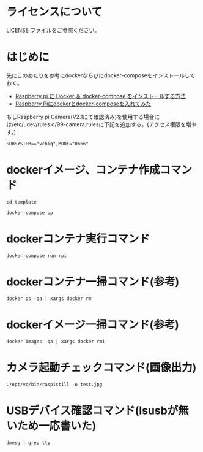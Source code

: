 # ライセンスについて
[LICENSE](./LICENSE) ファイルをご参照ください。

# はじめに
先にこのあたりを参考にdockerならびにdocker-composeをインストールしておく。
- [Raspberry pi に Docker ＆ docker-compose をインストールする方法](https://qiita.com/zono_0/items/30f2460acf2e8873024d)
- [Raspberry Piにdockerとdocker-composeを入れてみた](https://qiita.com/hoshi621/items/7906274326ef3013a73d)

もしRaspberry pi Camera(V2.1にて確認済み)を使用する場合には/etc/udev/rules.d/99-camera.rulesに下記を追加する。(アクセス権限を増やす。)

`SUBSYSTEM=="vchiq",MODE="0666"`

# dockerイメージ、コンテナ作成コマンド
`cd template`

`docker-compose up`

# dockerコンテナ実行コマンド
`docker-compose run rpi`

# dockerコンテナ一掃コマンド(参考)
`docker ps -qa | xargs docker rm`

# dockerイメージ一掃コマンド(参考)
`docker images -qa | xargs docker rmi`

# カメラ起動チェックコマンド(画像出力)
`./opt/vc/bin/raspistill -o test.jpg`

# USBデバイス確認コマンド(lsusbが無いため一応書いた)
`dmesg | grep tty`